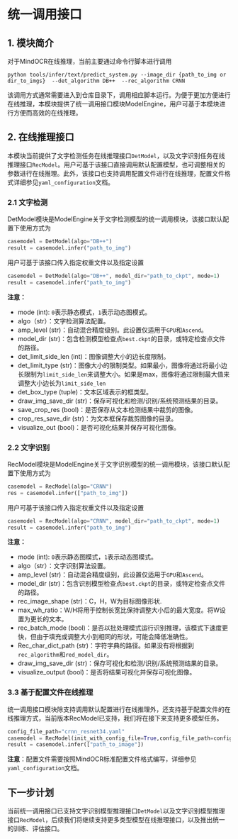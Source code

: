 # 统一调用接口
## 1. 模块简介
对于MindOCR在线推理，当前主要通过命令行脚本进行调用
```
python tools/infer/text/predict_system.py --image_dir {path_to_img or dir_to_imgs}  --det_algorithm DB++  --rec_algorithm CRNN
```
该调用方式通常需要进入到仓库目录下，调用相应脚本运行。为便于更加方便进行在线推理，本模块提供了统一调用接口模块ModelEngine，用户可基于本模块进行方便而高效的在线推理。

## 2. 在线推理接口
本模块当前提供了文字检测任务在线推理接口`DetModel`，以及文字识别任务在线推理接口`RecModel`。用户可基于该接口直接调用默认配置模型，也可调整相关的参数进行在线推理。此外，该接口也支持调用配置文件进行在线推理，配置文件格式详细参见`yaml_configuration`文档。

### 2.1 文字检测
DetModel模块是ModelEngine关于文字检测模型的统一调用模块，该接口默认配置下使用方式为

```python
casemodel = DetModel(algo="DB++")
result = casemodel.infer("path_to_img")
```

用户可基于该接口传入指定权重文件以及指定设置
```python
casemodel = DetModel(algo="DB++", model_dir="path_to_ckpt", mode=1)
result = casemodel.infer("path_to_img")
```

**注意：**
- mode (int): `0`表示静态模式，`1`表示动态图模式。
- algo（str）：文字检测算法配置。
- amp_level (str)：自动混合精度级别。此设置仅适用于`GPU`和`Ascend`。
- model_dir (str)：包含检测模型检查点`best.ckpt`的目录，或特定检查点文件的路径。
- det_limit_side_len (int)：图像调整大小的边长度限制。
- det_limit_type (str)：图像大小的限制类型。如果最小，图像将通过将最小边长限制为`limit_side_len`来调整大小。如果是max，图像将通过限制最大值来调整大小边长为`limit_side_len`
- det_box_type (tuple)：文本区域表示的框类型。
- draw_img_save_dir (str)：保存可视化和检测/识别/系统预测结果的目录。
- save_crop_res (bool)：是否保存从文本检测结果中裁剪的图像。
- crop_res_save_dir (str)：为文本框保存裁剪图像的目录。
- visualize_out (bool)：是否可视化结果并保存可视化图像。

### 2.2 文字识别
RecModel模块是ModelEngine关于文字识别模型的统一调用模块，该接口默认配置下使用方式为

```python
casemodel = RecModel(algo="CRNN")
res = casemodel.infer(["path_to_img"])
```

用户可基于该接口传入指定权重文件以及指定设置
```python
casemodel = RecModel(algo="CRNN", model_dir="path_to_ckpt", mode=1)
result = casemodel.infer("path_to_img")
```

**注意：**
- mode (int): `0`表示静态图模式，`1`表示动态图模式。
- algo（str）：文字识别算法设置。
- amp_level (str)：自动混合精度级别，此设置仅适用于`GPU`和`Ascend`。
- model_dir (str)：包含识别模型检查点`best.ckpt`的目录，或特定检查点文件的路径。
- rec_image_shape (str)：C，H，W为目标图像形状.
- max_wh_ratio：W/H将用于控制长宽比保持调整大小后的最大宽度。将W设置为更长的文本。
- rec_batch_mode (bool)：是否以批处理模式运行识别推理，该模式下速度更快，但由于填充或调整大小到相同的形状，可能会降低准确性。
- Rec_char_dict_path (str)：字符字典的路径。如果没有将根据到`rec_algorithm`和`red_model_dir`。
- draw_img_save_dir (str)：保存可视化和检测/识别/系统预测结果的目录。
- visualize_output (bool)：是否将结果可视化并保存可视化图像。

### 3.3 基于配置文件在线推理

统一调用接口模块除支持调用默认配置进行在线推理外，还支持基于配置文件的在线推理方式，当前版本RecModel已支持，我们将在接下来支持更多模型任务。

```python
config_file_path="crnn_resnet34.yaml"
casemodel = RecModel(init_with_config_file=True,config_file_path=config_file_path)
result = casemodel.infer(["path_to_image"])
```

**注意**：配置文件需要按照MindOCR标准配置文件格式编写，详细参见`yaml_configuration`文档。

## 下一步计划
当前统一调用接口已支持文字识别模型推理接口`DetModel`以及文字识别模型推理接口`RecModel`，后续我们将继续支持更多类型模型在线推理接口，以及推出统一的训练、评估接口。
